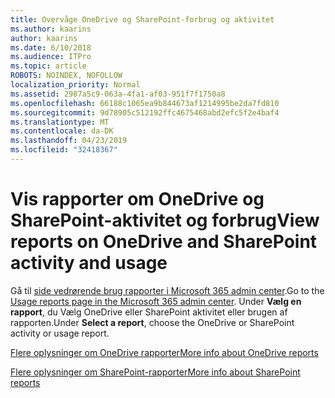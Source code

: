 ```yaml
---
title: Overvåge OneDrive og SharePoint-forbrug og aktivitet
ms.author: kaarins
author: kaarins
ms.date: 6/10/2018
ms.audience: ITPro
ms.topic: article
ROBOTS: NOINDEX, NOFOLLOW
localization_priority: Normal
ms.assetid: 2987a5c9-063a-4fa1-af03-951f7f1750a8
ms.openlocfilehash: 66188c1065ea9b844673af1214995be2da7fd810
ms.sourcegitcommit: 9d78905c512192ffc4675468abd2efc5f2e4baf4
ms.translationtype: MT
ms.contentlocale: da-DK
ms.lasthandoff: 04/23/2019
ms.locfileid: "32418367"
---
```

# <a name="view-reports-on-onedrive-and-sharepoint-activity-and-usage"></a><span data-ttu-id="d641c-102">Vis rapporter om OneDrive og SharePoint-aktivitet og forbrug</span><span class="sxs-lookup"><span data-stu-id="d641c-102">View reports on OneDrive and SharePoint activity and usage</span></span>

<span data-ttu-id="d641c-103">Gå til [side vedrørende brug rapporter i Microsoft 365 admin center](https://admin.microsoft.com/AdminPortal/Home).</span><span class="sxs-lookup"><span data-stu-id="d641c-103">Go to the [Usage reports page in the Microsoft 365 admin center](https://admin.microsoft.com/AdminPortal/Home).</span></span> <span data-ttu-id="d641c-104">Under **Vælg en rapport**, du Vælg OneDrive eller SharePoint aktivitet eller brugen af rapporten.</span><span class="sxs-lookup"><span data-stu-id="d641c-104">Under **Select a report**, choose the OneDrive or SharePoint activity or usage report.</span></span> 
  
[<span data-ttu-id="d641c-105">Flere oplysninger om OneDrive rapporter</span><span class="sxs-lookup"><span data-stu-id="d641c-105">More info about OneDrive reports</span></span>](https://go.microsoft.com/fwlink/?linkid=875239)
  
[<span data-ttu-id="d641c-106">Flere oplysninger om SharePoint-rapporter</span><span class="sxs-lookup"><span data-stu-id="d641c-106">More info about SharePoint reports</span></span>](https://go.microsoft.com/fwlink/?linkid=875240)
  

